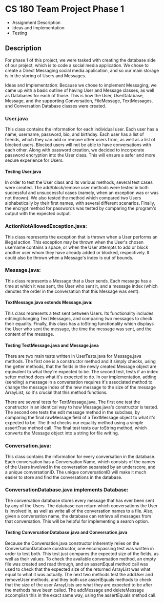 # CS 180 Team Project Phase 1

- Assignment Description
- Ideas and Implementation
- Testing

## Description

For phase 1 of this project, we were tasked with creating the database side of our project, which
is to code a social media application. We chose to create a Direct Messaging social media application,
and so our main storage is in the storing of Users and Messages.

Ideas and Implementation:
Because we chose to implement Messaging, we came up with a basic outline of having User and Message classes,
as well as Databases for each of those. This is how the User, UserDatabase, Message, and the supporting Conversation,
FileMessage, TextMessages, and Conversation Database classes were created.

### User.java

This class contains the information for each individual user. 
Each user has a name, username, password, bio, and birthday. Each user has a list of friends, 
which they can add or remove other users from, as well as a list of blocked users.
Blocked users will not be able to have conversations with each other.
Along with password creation, we decided to incorporate password encryption into the User class. This will ensure a 
safer and more secure experience for Users.

#### Testing User.java

In order to test the User class and its various methods, several test cases were created. The add/block/remove user
methods were tested in both successful and unsuccessful cases (namely, when an exception was or was not thrown). 
We also tested the method which compared two Users alphabetically by their first names, with several different scenarios.
Finally, the encrypt method for passwords was tested by comparing the program's output with the expected output. 

### ActionNotAllowedException.java:

This class represents the exception that is thrown when a User performs an illegal action. 
This exception may be thrown when the User's chosen username contains a space, or when the User attempts to add or 
block another user whom they have already added or blocked, respectively. It could also be thrown when a Message's index
is out of bounds. 

### Message.java:

This class represents a Message that a User sends. Each message has a time at which it was sent, the User who sent it,
and a message index (which denotes the order in the conversation that this Message was sent).

#### TextMessage.java extends Message.java:

This class represents a text sent between Users. Its functionality includes editing/changing Text Messages, and comparing
two messages to check their equality. Finally, this class has a toString functionality which displays the User who sent 
the message, the time the message was sent, and the content of the message.

#### Testing TextMessage.java and Message.java

There are two main tests written in UserTests.java for Message.java methods. The first one is a constructor method and
it simply checks, using the getter methods, that the fields in the newly created Message object
are equivalent to what they're expected to be. The second test, tests if an index setter method does
what it's expected to do. In our implementation, adding (sending) a message in a conversation
requires it's associated method to change the
message index of the new message to the size of the message ArrayList, so it's crucial
that this method functions. 

There are several tests for TextMessage.java. The first one test the constructor in an identical way to how
Message.java's constructor is tested. The second one tests the edit message method in the subclass,
by comparing the final rawMessage field of a TextMessage object to what it's expected to be. The third checks
our equality method using a simple assertTrue method call. The final test tests our toString method, which converts
the Message object into a string for file writing. 

### Conversation.java:

This class contains the information for every conversation in the database. Each conversation has a Conversation Name, 
which consists of the names of the Users involved in the conversation separated by an underscore, and a unique 
conversationID. The unique conversationID will make it much easier to store and find the conversations in the database.

### ConversationDatabase.java implements Database:

The conversation database stores every message that has ever been sent by any of the Users. The database can return
which conversations the User is involved in, as well as write all of the conversation names to a file. Also, given a 
conversation name, the database can retrieve all messages from that conversation. This will be helpful for implementing
a search option. 

#### Testing ConversationDatabase.java and Conversation.java

Because the Conversation.java constructor inherently relies on the ConversationDatabase constructor,
one encompassing test was written in order to test both. This test just compares the expected
size of the fields, as well as their values. To check the available conversation
method, an empty file was created and read through, and an assertEqual method call was used to check
that the expected size of the returned ArrayList was what equal to what it was actually. The next two 
methods test the addUser and removeUser methods, and they both use assertEquals methods
to check that the size of the user ArrayLists are what they are expected to be after the methods
have been called. The addMessage and deleteMessage accomplish this in the exact same way, using the assertEquals
method call. 
